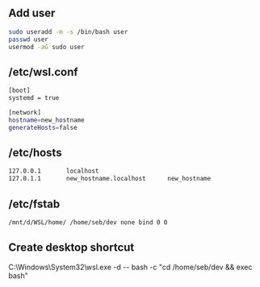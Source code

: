 ## Add user 
```bash
sudo useradd -m -s /bin/bash user
passwd user 
usermod -aG sudo user
```

## /etc/wsl.conf
```bash
[boot]
systemd = true 

[network]
hostname=new_hostname
generateHosts=false 
```
## /etc/hosts
```bash
127.0.0.1       localhost
127.0.1.1       new_hostname.localhost      new_hostname
```

## /etc/fstab
```bash
/mnt/d/WSL/home/ /home/seb/dev none bind 0 0
```
## Create desktop shortcut
C:\Windows\System32\wsl.exe -d <DistroName> -- bash -c "cd /home/seb/dev && exec bash"
